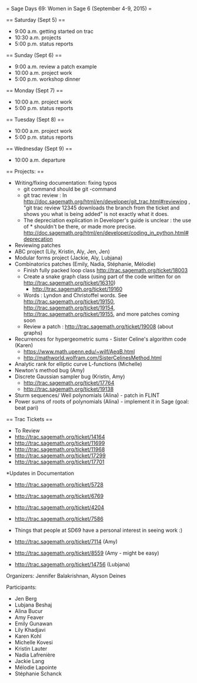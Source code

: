 = Sage Days 69: Women in Sage 6 (September 4-9, 2015) =

== Saturday (Sept 5) ==
 * 9:00 a.m. getting started on trac
 * 10:30 a.m. projects
 * 5:00 p.m. status reports 

== Sunday (Sept 6) ==
 * 9:00 a.m. review a patch example
 * 10:00 a.m. project work
 * 5:00 p.m. workshop dinner

== Monday (Sept 7) ==
 * 10:00 a.m. project work
 * 5:00 p.m. status reports

== Tuesday (Sept 8) ==
 * 10:00 a.m. project work
 * 5:00 p.m. status reports

== Wednesday (Sept 9) ==
 * 10:00 a.m. departure


== Projects: ==
 * Writing/fixing documentation: fixing typos 
    * git command should be git -command
    * git trac review : In http://doc.sagemath.org/html/en/developer/git_trac.html#reviewing , "git trac review 12345 downloads the branch from the ticket and shows you what is being added" is not exactly what it does.
    * The depreciation explication in Developer's guide is unclear : the use of * shouldn't be there, or made more precise. http://doc.sagemath.org/html/en/developer/coding_in_python.html#deprecation
 * Reviewing patches
 * ABC project (Lily, Kristin, Aly, Jen, Jen)
 * Modular forms project (Jackie, Aly, Lubjana)
 * Combinatorics patches (Emily, Nadia, Stéphanie, Mélodie)
   * Finish fully packed loop class http://trac.sagemath.org/ticket/18003
   * Create a snake graph class (using part of the code written for on http://trac.sagemath.org/ticket/16310)
      * http://trac.sagemath.org/ticket/19160
   * Words : Lyndon and Christoffel words. See http://trac.sagemath.org/ticket/19150, http://trac.sagemath.org/ticket/19154, http://trac.sagemath.org/ticket/19155, and more patches coming soon
   * Review a patch : http://trac.sagemath.org/ticket/19008 (about graphs)
 * Recurrences for hypergeometric sums - Sister Celine's algorithm code (Karen)
   * https://www.math.upenn.edu/~wilf/AeqB.html
   * http://mathworld.wolfram.com/SisterCelinesMethod.html
 * Analytic rank for elliptic curve L-functions (Michelle)
 * Newton's method bug (Amy)
 * Discrete Gaussian sampler bug (Kristin, Amy)
    * http://trac.sagemath.org/ticket/17764
    * http://trac.sagemath.org/ticket/19138
 * Sturm sequences/ Weil polynomials (Alina) - patch in FLINT
 * Power sums of roots of polynomials (Alina) - implement it in Sage (goal: beat pari)

== Trac Tickets ==
 * To Review
  * http://trac.sagemath.org/ticket/14164
  * http://trac.sagemath.org/ticket/11699
  * http://trac.sagemath.org/ticket/11968
  * http://trac.sagemath.org/ticket/17299
  * http://trac.sagemath.org/ticket/17701

 *Updates in Documentation
  * http://trac.sagemath.org/ticket/5728
  * http://trac.sagemath.org/ticket/6769
  * http://trac.sagemath.org/ticket/4204
  * http://trac.sagemath.org/ticket/7586

 * Things that people at SD69 have a personal interest in seeing work :)
  * http://trac.sagemath.org/ticket/7114 (Amy)
  * http://trac.sagemath.org/ticket/8559 (Amy - might be easy)
  * http://trac.sagemath.org/ticket/14756 (Lubjana)



Organizers: Jennifer Balakrishnan, Alyson Deines

Participants:

 * Jen Berg
 * Lubjana Beshaj
 * Alina Bucur
 * Amy Feaver
 * Emily Gunawan
 * Lily Khadjavi
 * Karen Kohl
 * Michelle Kovesi
 * Kristin Lauter
 * Nadia Lafrenière
 * Jackie Lang
 * Mélodie Lapointe
 * Stéphanie Schanck
